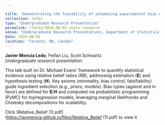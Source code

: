 ```yaml
---

title: "Demonstrating the feasibility of automating experimental bias evaluations within probabilistic programming frameworks"
collection: talks
type: "Undergraduate Research Presentation"
permalink: /talks/2024-08-01-stats-research
venue: "Undergraduate Research Presentations, Department of Statistical Sciences"
date: 2024-08-01
location: "Toronto, ON, Canada"
---
```


**Javier Mencia Ledo**, Feifan Liu, Scott Schwartz.  
*Undergraduate research presentation.*  

This talk built on Dr. Michael Evans' framework to quantify statistical evidence using relative belief ratios (RB), addressing estimation (𝐄) and hypothesis testing (𝐇). Key axioms (minimality, bias control, falsifiability) guide ingredient selection (e.g., priors, models). Bias types (against and in favor) are defined for 𝐄/𝐇 and computed via probabilistic programming (PyMC) for toy/regression models, leveraging marginal likelihoods and Cholesky decompositions for scalability.

Click [Relative_Belief (1).pdf](https://javmencia.github.io/files/Relative_Belief (1).pdf) to view it

